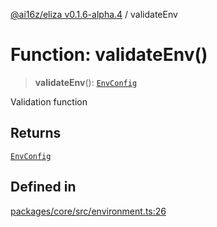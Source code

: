 [@ai16z/eliza v0.1.6-alpha.4](../index.md) / validateEnv

# Function: validateEnv()

> **validateEnv**(): [`EnvConfig`](../type-aliases/EnvConfig.md)

Validation function

## Returns

[`EnvConfig`](../type-aliases/EnvConfig.md)

## Defined in

[packages/core/src/environment.ts:26](https://github.com/IkigaiLabsETH/eliza/blob/main/packages/core/src/environment.ts#L26)
